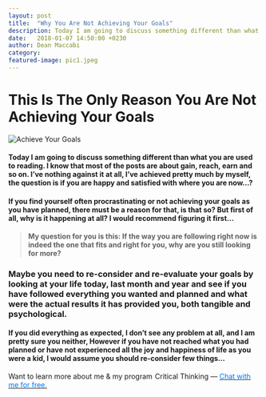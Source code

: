 ```yaml
---
layout: post
title:  "Why You Are Not Achieving Your Goals"
description: Today I am going to discuss something different than what you are used to reading. I know that most of the posts are about gain, reach, earn and so on. I’ve nothing against it at all, I’ve achieved pretty much by myself, the question is if you are happy and satisfied with where you are now…?
date:   2018-01-07 14:50:00 +0230
author: Dean Maccabi
category:
featured-image: pic1.jpeg
---
```

# This Is The Only Reason You Are Not Achieving Your Goals

![Achieve Your Goals]({{site.baseurl}}/images/pic1.jpeg)

#### Today I am going to discuss something different than what you are used to reading. I know that most of the posts are about gain, reach, earn and so on. I’ve nothing against it at all, I’ve achieved pretty much by myself, the question is if you are happy and satisfied with where you are now…?

#### If you find yourself often procrastinating or not achieving your goals as you have planned, there must be a reason for that, is that so? But first of all, why is it happening at all? I would recommend figuring it first…

> **My question for you is this: If the way you are following right now is indeed the one that fits and right for you, why are you still looking for more?**

### Maybe you need to re-consider and re-evaluate your goals by looking at your life today, last month and year and see if you have followed everything you wanted and planned and what were the actual results it has provided you, both tangible and psychological.

#### If you did everything as expected, I don’t see any problem at all, and I am pretty sure you neither, However if you have not reached what you had planned or have not experienced all the joy and happiness of life as you were a kid, I would assume you should re-consider few things…

Want to learn more about me & my program  Critical Thinking — <a class="drift-open-chat" href="javascript:void(0)"><font color="#0176FF">Chat with me for free.</font></a>


